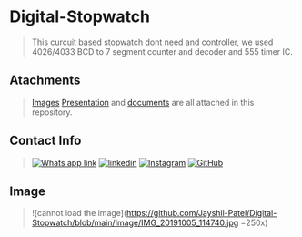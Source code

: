 # Digital-Stopwatch
>This curcuit based stopwatch dont need and controller, we used 4026/4033 BCD to 7 segment counter and decoder and 555 timer IC.
## Atachments
> [Images](https://github.com/Jayshil-Patel/Digital-Stopwatch/tree/main/Image) [Presentation](https://github.com/Jayshil-Patel/Digital-Stopwatch/blob/main/digital%20stopwatch/New%20Microsoft%20Office%20PowerPoint%20Presentation%20(1).pptx) and [documents](https://github.com/Jayshil-Patel/Digital-Stopwatch/blob/main/digital%20stopwatch/digital%20stopwatch(final).docx) are all attached in this repository.
## Contact Info
>[![Whats app link](https://img.shields.io/badge/WhatsApp-25D366?style=for-the-badge&logo=whatsapp&logoColor=white)](https://wa.me/918141487230)
>[![linkedin](https://img.shields.io/badge/LinkedIn-0077B5?style=for-the-badge&logo=linkedin&logoColor=white)](https://www.linkedin.com/in/jayshil-patel-607819171/)
>[![Instagram](https://img.shields.io/badge/Instagram-E4405F?style=for-the-badge&logo=instagram&logoColor=white)](https://instagram.com/justchillll?igshid=csicrdof9bba)
>[![GitHub](https://img.shields.io/badge/GitHub-100000?style=for-the-badge&logo=github&logoColor=white)](https://github.com/Jayshil-Patel)

## Image
>![cannot load the image](https://github.com/Jayshil-Patel/Digital-Stopwatch/blob/main/Image/IMG_20191005_114740.jpg =250x)
